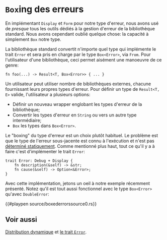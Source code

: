 # `Box`ing des erreurs

En implémentant `Display` et `Form` pour notre type d'erreur, nous avons usé de *presque* tous les outils dédiés à la gestion d'erreur de la bibliothèque standard. Nous avons cependant oublié quelque chose: la capacité à simplement `Box` notre type.

La bibliothèque standard convertit n'importe quel type qui implémente le trait `Error` et sera pris en charge par le type `Box<Error>`, via `From`. Pour l'utilisateur d'une bibliothèque, ceci permet aisément une manoeuvre de ce genre:

```rust,ignore
fn foo(...) -> Result<T, Box<Error>> { ... }
```

Un utilisateur peut utiliser nombre de bibliothèques externes, chacune fournissant leurs propres types d'erreur. Pour définir un type de `Result<T, E>` valide, l'utilisateur a plusieurs options:

* Définir un nouveau wrapper englobant les types d'erreur de la bibliothèque;
* Convertir les types d'erreur en `String` ou vers un autre type intermédiaire;
* `Box` les types dans `Box<Error>`.

Le "boxing" du type d'erreur est un choix plutôt habituel. Le problème est que le type de l'erreur sous-jacente est connu à l'exécution et n'est pas [déterminé statiquement][static_dispatch]. Comme mentionné plus haut, tout ce qu'il y a à faire c'est d'implémenter le trait `Error`:

```rust,ignore
trait Error: Debug + Display {
    fn description(&self) -> &str;
    fn cause(&self) -> Option<&Error>;
}
```

Avec cette implémentation, jetons un oeil à notre exemple récemment présenté. Notez qu'il est tout aussi fonctionnel avec le type `Box<Error>` qu'avec `DoubleError`:

{{#playpen source/boxederrorssource0.rs}}

## Voir aussi

[Distribution dynamique][static_dispatch] et 
[le trait `Error`][error_trait].

[static_dispatch]: https://doc.rust-lang.org/book/trait-objects.html#dynamic-dispatch
[error_trait]: https://doc.rust-lang.org/std/error/trait.Error.html
